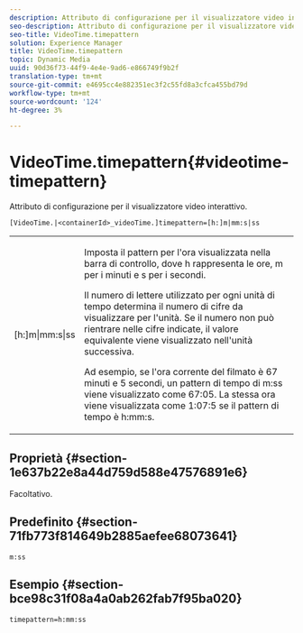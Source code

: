 ```yaml
---
description: Attributo di configurazione per il visualizzatore video interattivo.
seo-description: Attributo di configurazione per il visualizzatore video interattivo.
seo-title: VideoTime.timepattern
solution: Experience Manager
title: VideoTime.timepattern
topic: Dynamic Media
uuid: 90d36f73-44f9-4e4e-9ad6-e866749f9b2f
translation-type: tm+mt
source-git-commit: e4695cc4e882351ec3f2c55fd8a3cfca455bd79d
workflow-type: tm+mt
source-wordcount: '124'
ht-degree: 3%

---
```



# VideoTime.timepattern{#videotime-timepattern}

Attributo di configurazione per il visualizzatore video interattivo.

`[VideoTime.|<containerId>_videoTime.]timepattern=[h:]m|mm:s|ss`

<table id="table_441553CD34C94A58A9D7CBF772DEDDB6"> 
 <tbody> 
  <tr> 
   <td colname="col1"> <p> <span class="codeph"> [h:]m|mm:s|ss</span> </p> </td> 
   <td colname="col2"> <p> Imposta il pattern per l'ora visualizzata nella barra di controllo, dove <span class="codeph"> h</span> rappresenta le ore, <span class="codeph"> m</span> per i minuti e <span class="codeph"> s</span> per i secondi. </p> <p>Il numero di lettere utilizzato per ogni unità di tempo determina il numero di cifre da visualizzare per l'unità. Se il numero non può rientrare nelle cifre indicate, il valore equivalente viene visualizzato nell'unità successiva. </p> <p>Ad esempio, se l'ora corrente del filmato è 67 minuti e 5 secondi, un pattern di tempo di <span class="codeph"> m:ss</span> viene visualizzato come 67:05. La stessa ora viene visualizzata come 1:07:5 se il pattern di tempo è <span class="codeph"> h:mm:s</span>. </p> </td> 
  </tr> 
 </tbody> 
</table>

## Proprietà {#section-1e637b22e8a44d759d588e47576891e6}

Facoltativo.

## Predefinito {#section-71fb773f814649b2885aefee68073641}

`m:ss`

## Esempio {#section-bce98c31f08a4a0ab262fab7f95ba020}

```
timepattern=h:mm:ss
```

